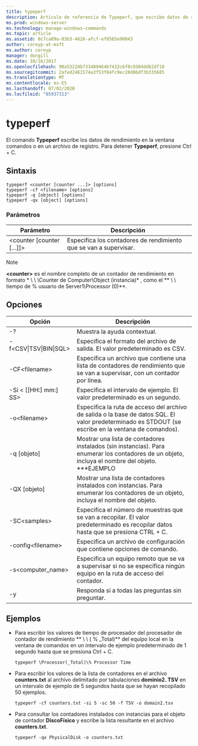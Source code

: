 ```yaml
---
title: typeperf
description: Artículo de referencia de Typeperf, que escribe datos de rendimiento en la ventana comandos o en un archivo de registro.
ms.prod: windows-server
ms.technology: manage-windows-commands
ms.topic: article
ms.assetid: 0c7ca89a-03b3-4626-afcf-ef8565e90043
author: coreyp-at-msft
ms.author: coreyp
manager: dongill
ms.date: 10/16/2017
ms.openlocfilehash: 90a53224b733489464b7432c6f8c9304dd62df18
ms.sourcegitcommit: 2afed2461574a3f53f84fc9ec28d86df3b335685
ms.translationtype: MT
ms.contentlocale: es-ES
ms.lasthandoff: 07/02/2020
ms.locfileid: "85937313"
---
```

# <a name="typeperf"></a>typeperf

El comando **Typeperf** escribe los datos de rendimiento en la ventana comandos o en un archivo de registro. Para detener **Typeperf**, presione Ctrl + C.

## <a name="syntax"></a>Sintaxis

```
typeperf <counter [counter ...]> [options]
typeperf -cf <filename> [options]
typeperf -q [object] [options]
typeperf -qx [object] [options]
```

### <a name="parameters"></a>Parámetros

|Parámetro|Descripción|
|---------|-----------|
|\<counter [counter […]]>|Especifica los contadores de rendimiento que se van a supervisar.|

> [!NOTE]
> **\<counter>** es el nombre completo de un contador de rendimiento en formato * \\ \\ \Counter de Computer\Object (instancia)* , como el ** \\ \\ tiempo de \% usuario de Server1\Processor (0)**.

## <a name="options"></a>Opciones

|                   Opción                   |                                                         Descripción                                                          |
|--------------------------------------------|------------------------------------------------------------------------------------------------------------------------------|
|                     -?                     |                                               Muestra la ayuda contextual.                                               |
| -f\<CSV&verbar;TSV&verbar;BIN&verbar;SQL> |                                    Especifica el formato del archivo de salida. El valor predeterminado es CSV.                                     |
|              -CF\<filename>               |              Especifica un archivo que contiene una lista de contadores de rendimiento que se van a supervisar, con un contador por línea.               |
|             -Si < [[HH:] mm:] SS>             |                                  Especifica el intervalo de ejemplo. El valor predeterminado es un segundo.                                   |
|               -o\<filename>               |     Especifica la ruta de acceso del archivo de salida o la base de datos SQL. El valor predeterminado es STDOUT (se escribe en la ventana de comandos).      |
|                -q [objeto]                 | Mostrar una lista de contadores instalados (sin instancias). Para enumerar los contadores de un objeto, incluya el nombre del objeto. \*\*\*EJEMPLO |
|                -QX [objeto]                |        Mostrar una lista de contadores instalados con instancias. Para enumerar los contadores de un objeto, incluya el nombre del objeto.        |
|               -SC\<samples>               |             Especifica el número de muestras que se van a recopilar. El valor predeterminado es recopilar datos hasta que se presiona CTRL + C.              |
|            -config\<filename>             |                                    Especifica un archivo de configuración que contiene opciones de comando.                                     |
|            -s\<computer_name>             |                   Especifica un equipo remoto que se va a supervisar si no se especifica ningún equipo en la ruta de acceso del contador.                    |
|                     -y                     |                                        Responda sí a todas las preguntas sin preguntar.                                        |

## <a name="examples"></a>Ejemplos

- Para escribir los valores de tiempo de procesador del procesador de contador de rendimiento ** \\ \\ ( \% _Total)** del equipo local en la ventana de comandos en un intervalo de ejemplo predeterminado de 1 segundo hasta que se presiona Ctrl + C.
  ```
  typeperf \Processor(_Total)\% Processor Time
  ```
- Para escribir los valores de la lista de contadores en el archivo **counters.txt** al archivo delimitado por tabulaciones **dominio2. TSV** en un intervalo de ejemplo de 5 segundos hasta que se hayan recopilado 50 ejemplos.
  ```
  typeperf -cf counters.txt -si 5 -sc 50 -f TSV -o domain2.tsv
  ```
- Para consultar los contadores instalados con instancias para el objeto de contador **DiscoFísico** y escribe la lista resultante en el archivo **counters.txt**.
  ```
  typeperf -qx PhysicalDisk -o counters.txt
  ```
